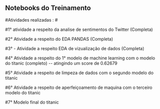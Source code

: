 ## Notebooks do Treinamento ##

#Atividades realizadas : #

#1° atividade a respeito da analise de sentimentos do Twitter (Completa)


#2° Atividade a respeito do EDA PANDAS (Completa)


#3° - Atividade a respeito EDA de vizualização de dados (Completa) 


#4° Atividade a respeito do 1° modelo de machine learning com o modelo do titanic (completo) -- atingindo um score de 0.62679


#5° Atividade a respeito de limpeza de dados com o segundo modelo do titanic 


#6° Atividade a respeito de aperfeiçoamento de maquina com o terceiro modelo do titanic


#7° Modelo final do titanic 
